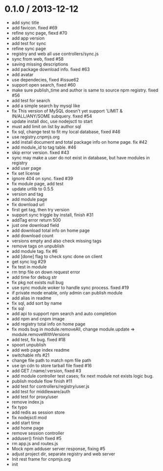 
0.1.0 / 2013-12-12
==================

  * add sync title
  * add favicon. fixed #69
  * refine sync page, fiexd #70
  * add app version
  * add test for sync
  * refine sync page
  * registry and web all use controllers/sync.js
  * sync from web, fixed #58
  * saving missing descriptions
  * add package download info. fixed #63
  * add avatar
  * use dependecies, fixed #issue62
  * support open search, fixed #60
  * make sure publish_time and author is same to source npm registry. fixed #56
  * add test for search
  * add a simple search by mysql like
  * fix This version of MySQL doesn't yet support 'LIMIT & IN/ALL/ANY/SOME subquery. fixed #54
  * update install doc, use nodejsctl to start
  * must add limit on list by author sql
  * fix sql, change test to fit my local database, fixed #46
  * use registry.cnpmjs.org
  * add install document and total package info on home page. fix #42
  * add module_id to tag table. #46
  * skip error version. fixed #43
  * sync may make a user do not exist in database, but have modules in registry
  * add user page
  * fix set license
  * ignore 404 on sync. fixed #39
  * fix module page, add test
  * update urllib to 0.5.5
  * version and tag
  * add module page
  * fix download url
  * first get tag, then try version
  * support sync triggle by install, finish #31
  * addTag error return 500
  * just one download field
  * add download total info on home page
  * add download count
  * versions empty and also check missing tags
  * remove tags on unpublish
  * add module tag. fix #6
  * add [done] flag to check sync done on client
  * get sync log #29
  * fix test in module
  * rm tmp file on down request error
  * add time for debug str
  * fix pkg not exists null bug
  * use sync module woker to handle sync process. fixed #19
  * if private mode enable, only admin can publish module
  * add alias in readme
  * fix sql, add sort by name
  * fix sql
  * add api to support npm search and auto completion
  * add npm and cnpm image
  * add registry total info on home page
  * fix mods bug in module.removeAll, change module.update => module.removeWithVersions
  * add test, fix bug. fixed #18
  * spoort unpublish
  * add web page index readme
  * switchable nfs #21
  * change file path to match npm file path
  * use qn cdn to store tarball file fixed #16
  * add GET /:name/:version, fixed #3
  * add module controller test cases; fix next module not exists logic bug.
  * publish module flow finish #11
  * add test for controllers/registry/user.js
  * add test for middleware/auth
  * add test for proxy/user
  * remove index.js
  * fix typo
  * add redis as session store
  * fix nodejsctl mod
  * add start time
  * add home page
  * remove session controller
  * adduser() finish fixed #5
  * rm app.js and routes.js
  * Mock npm adduser server response, fixing #5
  * adjust project dir, separate registry and web server
  * Init rest frame for cnpmjs.org
  * init
